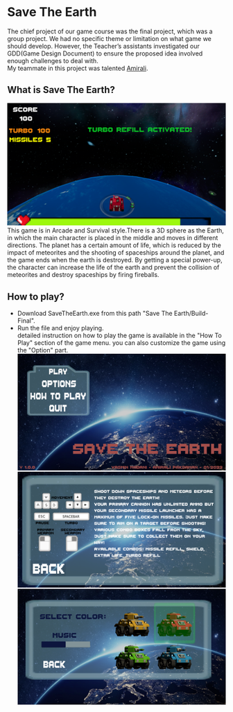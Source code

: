 # Save The Earth
The chief project of our game course was the final project, which was a group project. We had no specific theme or limitation on what game we should develop. However, the Teacher’s assistants investigated our GDD(Game Design Document) to ensure the proposed idea involved enough challenges to deal with.<br />
My teammate in this project was talented [Amirali](https://github.com/AmiraliPak).

## What is Save The Earth?
![Save The Earth](https://github.com/yasmin-mdn/Game/blob/main/Save%20The%20Earth/game.png)
This game is in Arcade and Survival style.There is a 3D sphere as the Earth, in which the main character is placed in the middle and moves in different directions.
The planet has a certain amount of life, which is reduced by the impact of meteorites and the shooting of spaceships around the planet, and the game ends when the earth is destroyed. By getting a special power-up, the character can increase the life of the earth and prevent the collision of meteorites and destroy spaceships by firing fireballs.

## How to play?
* Download SaveTheEarth.exe from this path "Save The Earth/Build-Final".<br />
* Run the file and enjoy playing.<br />
detailed instruction on how to play the game is available in the "How To Play" section of the game menu. you can also customize the game using the "Option" part. <br />
![menu](https://github.com/yasmin-mdn/Game/blob/main/Save%20The%20Earth/menu.png)
![How To Play](https://github.com/yasmin-mdn/Game/blob/main/Save%20The%20Earth/How%20to%20play.png)
![options](https://github.com/yasmin-mdn/Game/blob/main/Save%20The%20Earth/options.png)
